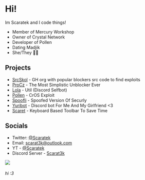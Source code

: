 # Hi!
Im Scaratek and I code things!
- Member of Mercury Workshop
- Owner of Crystal Network
- Developer of Pollen
- Dating Madjik
- She/They 🏳️‍⚧️

## Projects
- [SrcSkol](https://github.com/src-skol) - GH org with popular blockers src code to find exploits
- [ProCz](https://github.com/scaratek/procz) - The Most Simplistic Unblocker Ever
- [Lola](https://github.com/scaratek/lola) - Util (Discord Selfbot)
- [Pollen](https://github.com/mercuryworkshop/pollen) - CrOS Exploit
- [Spoofli](https://github.com/mercuryworkshop/spoofli) - Spoofed Version Of Securly
- [Yuribot](https://github.com/scaratek/yuribot) - Discord bot For Me And My Girlfriend <3
- [Scaret](https://githubcom/scaratek/scaret) - Keyboard Based Toolbar To Save Time


## Socials
- Twitter: [@Scaratek](https://www.twiter.com/scaratek)
- Email: scarat3k@outlook.com
- YT - [@Scaratek](https://www.youtuber.com/@scaratek)
- Discord Server - [Scarat3k](https://discord.gg/JawyTs5zsh)

<a href="https://www.buymeacoffee.com/scarat3k"><img src="https://img.buymeacoffee.com/button-api/?text=Buy me a coffee&emoji=☕&slug=scarat3k&button_colour=f5bce0&font_colour=000000&font_family=Cookie&outline_colour=000000&coffee_colour=FFDD00" /></a>
###### hi :3
